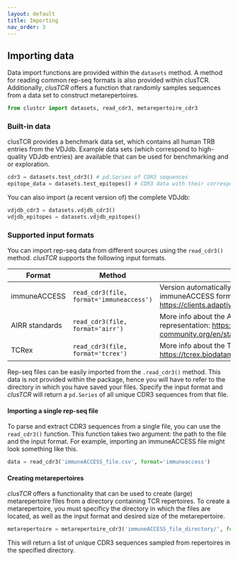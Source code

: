 ```yaml
---
layout: default
title: Importing
nav_order: 3
---
```


##  Importing data

Data import functions are provided within the `datasets` method. A method for reading common rep-seq formats is also provided within clusTCR. Additionally, *clusTCR* offers a function that randomly samples sequences from a data set to construct metarepertoires.

```python
from clustcr import datasets, read_cdr3, metarepertoire_cdr3
```

### Built-in data

clusTCR provides a benchmark data set, which contains all human TRB entries from the VDJdb. Example data sets (which correspond to high-quality VDJdb entries) are available that can be used for benchmarking and or exploration.

```python
cdr3 = datasets.test_cdr3() # pd.Series of CDR3 sequences
epitope_data = datasets.test_epitopes() # CDR3 data with their corresponding epitopes
```

You can also import (a recent version of) the complete VDJdb:

```python
vdjdb_cdr3 = datasets.vdjdb_cdr3()
vdjdb_epitopes = datasets.vdjdb_epitopes()
```

### Supported input formats

You can import rep-seq data from different sources using the `read_cdr3()` method.  *clusTCR* supports the following input formats.

| Format         | Method                                   | Info                                                         |
| -------------- | ---------------------------------------- | ------------------------------------------------------------ |
| immuneACCESS   | `read_cdr3(file, format='immuneaccess')` | Version automatically detected. More info about the immuneACCESS format: https://clients.adaptivebiotech.com/immuneaccess. |
| AIRR standards | `read_cdr3(file, format='airr')`         | More info about the AIRR standards data representation: https://docs.airr-community.org/en/stable/datarep/rearrangements.html. |
| TCRex          | `read_cdr3(file, format='tcrex')`        | More info about the TCRex format: https://tcrex.biodatamining.be/instructions/. |

Rep-seq files can be easily imported from the `.read_cdr3()` method. This data is not provided within the package, hence you will have to refer to the directory in which you have saved your files. Specify the input format and *clusTCR* will return a `pd.Series` of all unique CDR3 sequences from that file.

#### Importing a single rep-seq file

To parse and extract CDR3 sequences from a single file, you can use the `read_cdr3()` function.  This function takes two argument: the path to the file and the input format. For example, importing an immuneACCESS file might look something like this.

```python
data = read_cdr3('immuneACCESS_file.csv', format='immuneaccess')
```

#### Creating metarepertoires

*clusTCR* offers a functionality that can be used to create (large) metarepertoire files from a directory containing TCR repertoires. To create a metarepertoire, you must specificy the directory in which the files are located, as well as the input format and desired size of the metarepertoire.

```python
metarepertoire = metarepertoire_cdr3('immuneACCESS_file_directory/', format='immuneaccess', n_sequences=10**6)
```

This will return a list of unique CDR3 sequences sampled from repertoires in the specified directory.
